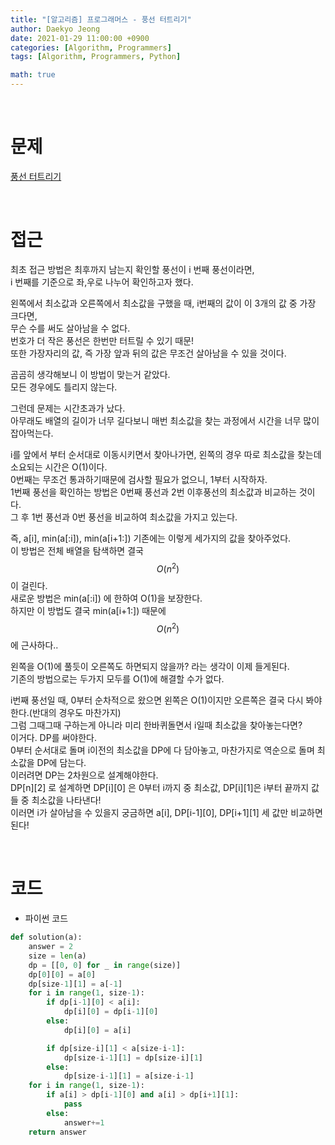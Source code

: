```yaml
---
title: "[알고리즘] 프로그래머스 - 풍선 터트리기"
author: Daekyo Jeong
date: 2021-01-29 11:00:00 +0900
categories: [Algorithm, Programmers]
tags: [Algorithm, Programmers, Python]

math: true
---
```


<br/>

# **문제**


[풍선 터트리기](https://programmers.co.kr/learn/courses/30/lessons/68646)

<br/>

# **접근**  

최초 접근 방법은 최후까지 남는지 확인할 풍선이 i 번째 풍선이라면,  
i 번째를 기준으로 좌,우로 나누어 확인하고자 했다.  

왼쪽에서 최소값과 오른쪽에서 최소값을 구했을 때, i번째의 값이 이 3개의 값 중 가장 크다면,  
무슨 수를 써도 살아남을 수 없다.  
번호가 더 작은 풍선은 한번만 터트릴 수 있기 때문!  
또한 가장자리의 값, 즉 가장 앞과 뒤의 값은 무조건 살아남을 수 있을 것이다.  

곰곰히 생각해보니 이 방법이 맞는거 같았다.  
모든 경우에도 틀리지 않는다.  

그런데 문제는 시간초과가 났다.  
아무래도 배열의 길이가 너무 길다보니 매번 최소값을 찾는 과정에서 시간을 너무 많이 잡아먹는다.  

i를 앞에서 부터 순서대로 이동시키면서 찾아나가면, 왼쪽의 경우 따로 최소값을 찾는데 소요되는 시간은 O(1)이다.  
0번째는 무조건 통과하기때문에 검사할 필요가 없으니, 1부터 시작하자.  
1번째 풍선을 확인하는 방법은 0번째 풍선과 2번 이후풍선의 최소값과 비교하는 것이다.  
그 후 1번 풍선과 0번 풍선을 비교하여 최소값을 가지고 있는다.  

즉, a[i], min(a[:i]), min(a[i+1:]) 기존에는 이렇게 세가지의 값을 찾아주었다.  
이 방법은 전체 배열을 탐색하면 결국 $$O(n^{2})$$ 이 걸린다.  
새로운 방법은 min(a[:i]) 에 한하여 O(1)을 보장한다.  
하지만 이 방법도 결국 min(a[i+1:]) 때문에 $$O(n^{2})$$ 에 근사하다..  

왼쪽을 O(1)에 풀듯이 오른쪽도 하면되지 않을까? 라는 생각이 이제 들게된다.  
기존의 방법으로는 두가지 모두를 O(1)에 해결할 수가 없다.  

i번째 풍선일 때, 0부터 순차적으로 왔으면 왼쪽은 O(1)이지만 오른쪽은 결국 다시 봐야한다.(반대의 경우도 마찬가지)  
그럼 그때그때 구하는게 아니라 미리 한바퀴돌면서 i일때 최소값을 찾아놓는다면?  
이거다. DP를 써야한다.  
0부터 순서대로 돌며 i이전의 최소값을 DP에 다 담아놓고, 마찬가지로 역순으로 돌며 최소값을 DP에 담는다.  
이러려면 DP는 2차원으로 설계해야한다.  
DP\[n\]\[2\] 로 설계하면 DP\[i\]\[0\] 은 0부터 i까지 중 최소값, DP\[i\]\[1\]은 i부터 끝까지 값들 중 최소값을 나타낸다!  
이러면 i가 살아남을 수 있을지 궁금하면 a[i], DP\[i-1\]\[0\], DP\[i+1\]\[1\] 세 값만 비교하면 된다!  


<br/>

# **코드**


- 파이썬 코드   

```py
def solution(a):
    answer = 2
    size = len(a)
    dp = [[0, 0] for _ in range(size)]
    dp[0][0] = a[0]
    dp[size-1][1] = a[-1]
    for i in range(1, size-1):
        if dp[i-1][0] < a[i]:
            dp[i][0] = dp[i-1][0]
        else:
            dp[i][0] = a[i]

        if dp[size-i][1] < a[size-i-1]:
            dp[size-i-1][1] = dp[size-i][1]
        else:
            dp[size-i-1][1] = a[size-i-1]
    for i in range(1, size-1):
        if a[i] > dp[i-1][0] and a[i] > dp[i+1][1]:
            pass
        else:
            answer+=1
    return answer
```


<br/>
